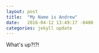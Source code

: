 ```yaml
---
layout: post
title:  "My Name is Andrew"
date:   2016-04-12 13:49:17 -0400
categories: jekyll update
---
```


What's up?!?!
